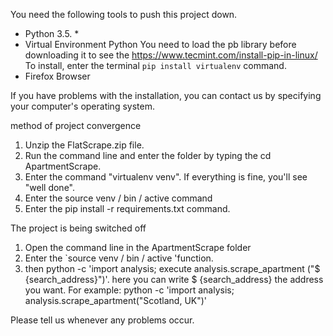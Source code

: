 You need the following tools to push this project down.

- Python 3.5. *
- Virtual Environment Python
You need to load the pb library before downloading it to see the https://www.tecmint.com/install-pip-in-linux/
To install, enter the terminal `pip install virtualenv` command.
- Firefox Browser

If you have problems with the installation, you can contact us by specifying your computer's operating system.


method of project convergence
1) Unzip the FlatScrape.zip file.
2) Run the command line and enter the folder by typing the cd ApartmentScrape.
3) Enter the command "virtualenv venv". If everything is fine, you'll see "well done".
4) Enter the source venv / bin / active command
5) Enter the pip install -r requirements.txt command.

The project is being switched off
1) Open the command line in the ApartmentScrape folder
4) Enter the `source venv / bin / active 'function.
5) then python -c 'import analysis; execute analysis.scrape_apartment ("$ {search_address}")'. here you can write $ {search_address} the address you want. 
For example: python -c 'import analysis; analysis.scrape_apartment("Scotland, UK")'

Please tell us whenever any problems occur.

